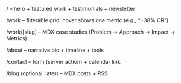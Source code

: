 / – hero + featured work + testimonials + newsletter

/work – filterable grid; hover shows one metric (e.g., “+38% CR”)

/work/[slug] – MDX case studies (Problem → Approach → Impact → Metrics)

/about – narrative bio + timeline + tools

/contact – form (server action) + calendar link

/blog (optional, later) – MDX posts + RSS